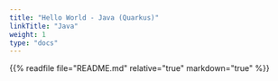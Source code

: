 ```yaml
---
title: "Hello World - Java (Quarkus)"
linkTitle: "Java"
weight: 1
type: "docs"
---
```


{{% readfile file="README.md" relative="true" markdown="true" %}}
